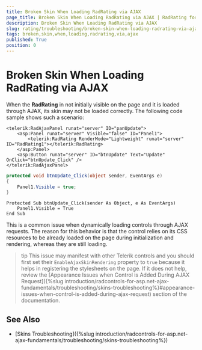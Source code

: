 ```yaml
---
title: Broken Skin When Loading RadRating via AJAX
page_title: Broken Skin When Loading RadRating via AJAX | RadRating for ASP.NET AJAX Documentation
description: Broken Skin When Loading RadRating via AJAX
slug: rating/troubleshooting/broken-skin-when-loading-radrating-via-ajax
tags: broken,skin,when,loading,radrating,via,ajax
published: True
position: 0
---
```


# Broken Skin When Loading RadRating via AJAX

When the **RadRating** in not initially visible on the page and it is loaded through AJAX, its skin may not be loaded correctly. The following code sample shows such a scenario:

````ASP.NET
<telerik:RadAjaxPanel runat="server" ID="panUpdate">
	<asp:Panel runat="server" Visible="false" ID="Panel1">
		<telerik:RadRating RenderMode="Lightweight" runat="server" ID="RadRating1"></telerik:RadRating>
	</asp:Panel>
	<asp:Button runat="server" ID="btnUpdate" Text="Update" OnClick="btnUpdate_Click" />
</telerik:RadAjaxPanel>
````

````C#
protected void btnUpdate_Click(object sender, EventArgs e)
{
	Panel1.Visible = true;
}			
````
````VB
Protected Sub btnUpdate_Click(sender As Object, e As EventArgs)
	Panel1.Visible = True
End Sub
````

This is a common issue when dynamically loading controls through AJAX requests. The reason for this behavior is that the control relies on its CSS resources to be already loaded on the page during initialization and rendering, whereas they are still loading.

>tip This issue may manifest with other Telerik controls and you should first set their `EnableAjaxSkinRendering` property to `true` because it helps in registering the stylesheets on the page. If it does not help, review the [Appearance Issues when Control is Added During AJAX Request]({%slug introduction/radcontrols-for-asp.net-ajax-fundamentals/troubleshooting/skins-troubleshooting%}#appearance-issues-when-control-is-added-during-ajax-request) section of the documentation.

## See Also

* [Skins Troubleshooting]({%slug introduction/radcontrols-for-asp.net-ajax-fundamentals/troubleshooting/skins-troubleshooting%})

